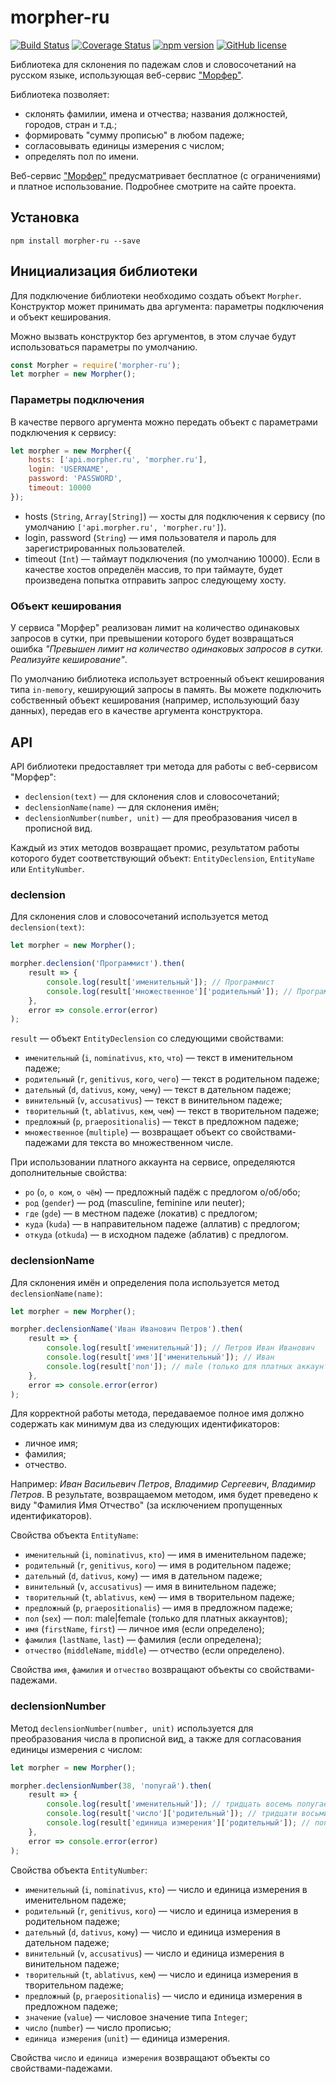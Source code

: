 # morpher-ru

[![Build Status](https://travis-ci.org/atreslesne/lib-node-morpher-ru.svg?branch=master)](https://travis-ci.org/atreslesne/lib-node-morpher-ru)
[![Coverage Status](https://coveralls.io/repos/github/atreslesne/lib-node-morpher-ru/badge.svg?branch=master)](https://coveralls.io/github/atreslesne/lib-node-morpher-ru?branch=master)
[![npm version](https://badge.fury.io/js/morpher-ru.svg)](https://badge.fury.io/js/morpher-ru)
[![GitHub license](https://img.shields.io/badge/license-MIT-blue.svg)](https://raw.githubusercontent.com/atreslesne/lib-node-morpher-ru/master/LICENSE)

Библиотека для склонения по падежам слов и словосочетаний на русском языке,
использующая веб-сервис ["Морфер"](http://morpher.ru/).

Библиотека позволяет:

* склонять фамилии, имена и отчества; названия должностей, городов, стран и т.д.;
* формировать "сумму прописью" в любом падеже;
* согласовывать единицы измерения с числом;
* определять пол по имени.

Веб-сервис ["Морфер"](http://morpher.ru/) предусматривает бесплатное (с ограничениями)
и платное использование. Подробнее смотрите на сайте проекта.

## Установка

```
npm install morpher-ru --save
```

## Инициализация библиотеки

Для подключение библиотеки необходимо создать объект `Morpher`.
Конструктор может принимать два аргумента: параметры подключения и объект кеширования.

Можно вызвать конструктор без аргументов, в этом случае будут использоваться
параметры по умолчанию.

```javascript
const Morpher = require('morpher-ru');
let morpher = new Morpher();
```

### Параметры подключения

В качестве первого аргумента можно передать объект с параметрами подключения к сервису:

```javascript
let morpher = new Morpher({
    hosts: ['api.morpher.ru', 'morpher.ru'],
    login: 'USERNAME',
    password: 'PASSWORD',
    timeout: 10000
});
```

* hosts (`String`, `Array[String]`) &mdash; хосты для подключения к сервису (по умолчанию `['api.morpher.ru', 'morpher.ru']`).
* login, password (`String`) &mdash; имя пользователя и пароль для зарегистрированных пользователей.
* timeout (`Int`) &mdash; таймаут подключения (по умолчанию 10000). Если в качестве хостов определён массив, то
при таймауте, будет произведена попытка отправить запрос следующему хосту.

### Объект кеширования

У сервиса "Морфер" реализован лимит на количество одинаковых запросов в сутки,
при превышении которого будет возвращаться ошибка *"Превышен лимит на количество
одинаковых запросов в сутки. Реализуйте кеширование"*.

По умолчанию библиотека использует встроенный объект кеширования типа `in-memory`,
кеширующий запросы в память. Вы можете подключить собственный объект кеширования
(например, использующий базу данных), передав его в качестве аргумента конструктора.

## API

API библиотеки предоставляет три метода для работы с веб-сервисом "Морфер":

* `declension(text)` &mdash; для склонения слов и словосочетаний;
* `declensionName(name)` &mdash; для склонения имён;
* `declensionNumber(number, unit)` &mdash; для преобразования чисел в прописной вид.

Каждый из этих методов возвращает промис, результатом работы которого
будет соответствующий объект: `EntityDeclension`, `EntityName` или `EntityNumber`.

### declension

Для склонения слов и словосочетаний используется метод `declension(text)`:

```javascript
let morpher = new Morpher();

morpher.declension('Программист').then(
    result => {
        console.log(result['именительный']); // Программист
        console.log(result['множественное']['родительный']); // Программистов
    },
    error => console.error(error)
);
```

`result` &mdash; объект `EntityDeclension` со следующими свойствами:

* `именительный` (`i`, `nominativus`, `кто`, `что`) &mdash; текст в именительном падеже;
* `родительный` (`r`, `genitivus`, `кого`, `чего`) &mdash; текст в родительном падеже;
* `дательный` (`d`, `dativus`, `кому`, `чему`) &mdash; текст в дательном падеже;
* `винительный` (`v`, `accusativus`) &mdash; текст в винительном падеже;
* `творительный` (`t`, `ablativus`, `кем`, `чем`) &mdash; текст в творительном падеже;
* `предложный` (`p`, `praepositionalis`) &mdash; текст в предложном падеже;
* `множественное` (`multiple`) &mdash; возвращает объект со свойствами-падежами для текста во множественном числе.

При использовании платного аккаунта на сервисе, определяются дополнительные свойства:

* `po` (`о`, `о ком`, `о чём`) &mdash; предложный падёж с предлогом о/об/обо;
* `род` (`gender`) &mdash; род (masculine, feminine или neuter);
* `где` (`gde`) &mdash; в местном падеже (локатив) с предлогом;
* `куда` (`kuda`) &mdash; в направительном падеже (аллатив) с предлогом;
* `откуда` (`otkuda`) &mdash; в исходном падеже (аблатив) с предлогом.

### declensionName

Для склонения имён и определения пола используется метод `declensionName(name)`:

```javascript
let morpher = new Morpher();

morpher.declensionName('Иван Иванович Петров').then(
    result => {
        console.log(result['именительный']); // Петров Иван Иванович
        console.log(result['имя']['именительный']); // Иван
        console.log(result['пол']); // male (только для платных аккаунтов)
    },
    error => console.error(error)
);
```

Для корректной работы метода, передаваемое полное имя должно содержать
как минимум два из следующих идентификаторов:

* личное имя;
* фамилия;
* отчество.

Например: *Иван Васильевич Петров*, *Владимир Сергеевич*, *Владимир Петров*.
В результате, возвращаемом методом, имя будет преведено к виду "Фамилия Имя Отчество"
(за исключением пропущенных идентификаторов).

Свойства объекта `EntityName`:

* `именительный` (`i`, `nominativus`, `кто`) &mdash; имя в именительном падеже;
* `родительный` (`r`, `genitivus`, `кого`) &mdash; имя в родительном падеже;
* `дательный` (`d`, `dativus`, `кому`) &mdash; имя в дательном падеже;
* `винительный` (`v`, `accusativus`) &mdash; имя в винительном падеже;
* `творительный` (`t`, `ablativus`, `кем`) &mdash; имя в творительном падеже;
* `предложный` (`p`, `praepositionalis`) &mdash; имя в предложном падеже;
* `пол` (`sex`) &mdash; пол: male|female (только для платных аккаунтов);
* `имя` (`firstName`, `first`) &mdash; личное имя (если определено);
* `фамилия` (`lastName`, `last`) &mdash; фамилия (если определена);
* `отчество` (`middleName`, `middle`) &mdash; отчество (если определено).

Свойства `имя`, `фамилия` и `отчество` возвращают объекты со свойствами-падежами.

### declensionNumber

Метод `declensionNumber(number, unit)` используется для преобразования
числа в прописной вид, а также для согласования единицы измерения с числом:

```javascript
let morpher = new Morpher();

morpher.declensionNumber(38, 'попугай').then(
    result => {
        console.log(result['именительный']); // тридцать восемь попугаев
        console.log(result['число']['родительный']); // тридцати восьми
        console.log(result['единица измерения']['родительный']); // попугаев
    },
    error => console.error(error)
);
```

Свойства объекта `EntityNumber`:

* `именительный` (`i`, `nominativus`, `кто`) &mdash; число и единица измерения в именительном падеже;
* `родительный` (`r`, `genitivus`, `кого`) &mdash; число и единица измерения в родительном падеже;
* `дательный` (`d`, `dativus`, `кому`) &mdash; число и единица измерения в дательном падеже;
* `винительный` (`v`, `accusativus`) &mdash; число и единица измерения в винительном падеже;
* `творительный` (`t`, `ablativus`, `кем`) &mdash; число и единица измерения в творительном падеже;
* `предложный` (`p`, `praepositionalis`) &mdash; число и единица измерения в предложном падеже;
* `значение` (`value`) &mdash; числовое значение типа `Integer`;
* `число` (`number`) &mdash; число прописью;
* `единица измерения` (`unit`) &mdash; единица измерения.

Свойства `число` и `единица измерения` возвращают объекты со свойствами-падежами.
